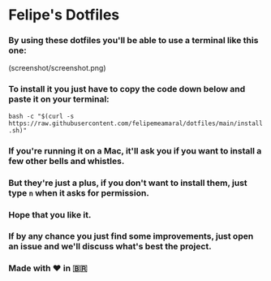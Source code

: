 # Felipe's Dotfiles

### By using these dotfiles you'll be able to use a terminal like this one:

(screenshot/screenshot.png)

### To install it you just have to copy the code down below and paste it on your terminal:

`bash -c "$(curl -s https://raw.githubusercontent.com/felipemeamaral/dotfiles/main/install.sh)"`

### If you're running it on a Mac, it'll ask you if you want to install a few other bells and whistles.

### But they're just a plus, if you don't want to install them, just type `n` when it asks for permission.

### Hope that you like it.

### If by any chance you just find some improvements, just open an issue and we'll discuss what's best the project.

### Made with ❤️ in 🇧🇷
